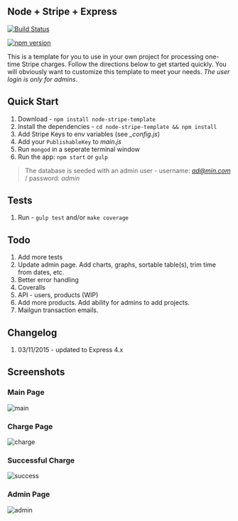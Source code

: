 ## Node + Stripe + Express

[![Build Status](https://travis-ci.org/mjhea0/node-stripe-charge.svg?branch=master)](https://travis-ci.org/mjhea0/node-stripe-charge)

[![npm version](https://badge.fury.io/js/node-stripe-charge.svg)](http://badge.fury.io/js/node-stripe-charge)

This is a template for you to use in your own project for processing one-time Stripe charges. Follow the directions below to get started quickly. You will obviously want to customize this template to meet your needs. *The user login is only for admins*.

## Quick Start

1. Download - `npm install node-stripe-template`
1. Install the dependencies - `cd node-stripe-template && npm install`
1. Add Stripe Keys to env variables (see *_config.js*)
1. Add your `PublishableKey` to *main.js*
1. Run `mongod` in a seperate terminal window
1. Run the app: `npm start` or `gulp`

> The database is seeded with an admin user - username: *ad@min.com* / password: *admin*

## Tests

1. Run - `gulp test` and/or `make coverage`

## Todo

1. Add more tests
1. Update admin page. Add charts, graphs, sortable table(s), trim time from dates, etc.
1. Better error handling
1. Coveralls
1. API - users, products (WIP)
1. Add more products. Add ability for admins to add projects.
1. Mailgun transaction emails.

## Changelog

1. 03/11/2015 - updated to Express 4.x

## Screenshots

### Main Page

![main](https://raw.github.com/mjhea0/node-stripe-charge/master/images/main.png)

### Charge Page

![charge](https://raw.github.com/mjhea0/node-stripe-charge/master/images/charge.png)

### Successful Charge

![success](https://raw.github.com/mjhea0/node-stripe-charge/master/images/success.png)

### Admin Page

![admin](https://raw.github.com/mjhea0/node-stripe-charge/master/images/admin.png)
